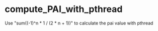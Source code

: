 # compute_PAI_with_pthread
Use "sum((-1)^n * 1 / (2 * n + 1))" to calculate the pai value with pthread
